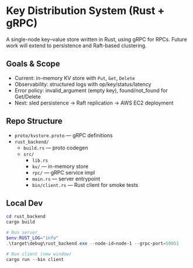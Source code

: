 # Key Distribution System (Rust + gRPC)

A single-node key–value store written in Rust, using gRPC for RPCs. Future work will extend to persistence and Raft-based clustering.

## Goals & Scope
- Current: in-memory KV store with `Put`, `Get`, `Delete`
- Observability: structured logs with op/key/status/latency
- Error policy: invalid_argument (empty key), found/not_found for Get/Delete
- Next: sled persistence → Raft replication → AWS EC2 deployment

## Repo Structure
- `proto/kvstore.proto` — gRPC definitions
- `rust_backend/`
  - `build.rs` — proto codegen
  - `src/`
    - `lib.rs`
    - `kv/` — in-memory store
    - `rpc/` — gRPC service impl
    - `main.rs` — server entrypoint
    - `bin/client.rs` — Rust client for smoke tests

## Local Dev
```powershell
cd rust_backend
cargo build

# Run server
$env:RUST_LOG="info"
.\target\debug\rust_backend.exe --node-id=node-1 --grpc-port=50051

# Run client (new window)
cargo run --bin client
